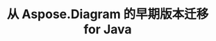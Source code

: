 ﻿---
title: 从 Aspose.Diagram 的早期版本迁移 for Java
type: docs
weight: 40
url: /zh/java/migrating-from-earlier-versions-of-aspose-diagram-for-java/
---
